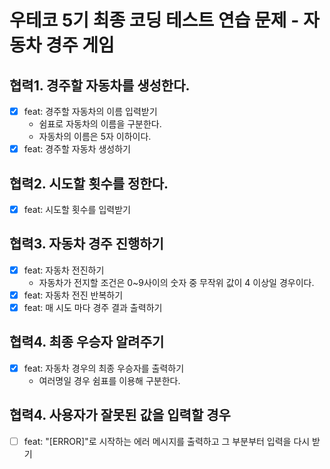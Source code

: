 # 우테코 5기 최종 코딩 테스트 연습 문제 - 자동차 경주 게임

## 협력1. 경주할 자동차를 생성한다.

- [x] feat: 경주할 자동차의 이름 입력받기
  - 쉼표로 자동차의 이름을 구분한다.
  - 자동차의 이름은 5자 이하이다.
- [x] feat: 경주할 자동차 생성하기

## 협력2. 시도할 횟수를 정한다.

- [x] feat: 시도할 횟수를 입력받기

## 협력3. 자동차 경주 진행하기

- [x] feat: 자동차 전진하기
  - 자동차가 전지할 조건은 0~9사이의 숫자 중 무작위 값이 4 이상일 경우이다.
- [x] feat: 자동차 전진 반복하기
- [x] feat: 매 시도 마다 경주 결과 출력하기

## 협력4. 최종 우승자 알려주기

- [x] feat: 자동차 경우의 최종 우승자를 출력하기
  - 여러명일 경우 쉼표를 이용해 구분한다.

## 협력4. 사용자가 잘못된 값을 입력할 경우

- [ ] feat: "[ERROR]"로 시작하는 에러 메시지를 출력하고 그 부분부터 입력을 다시 받기
